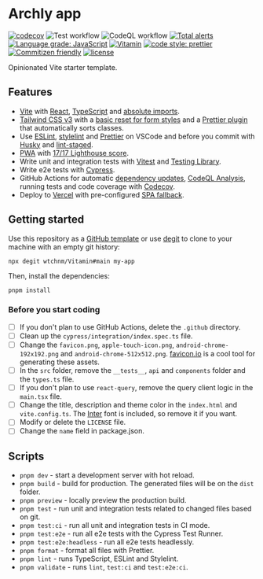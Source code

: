 # Archly app

[![codecov](https://codecov.io/gh/wtchnm/Vitamin/branch/main/graph/badge.svg?token=H9BBAKGYI0)](https://codecov.io/gh/wtchnm/Vitamin) ![Test workflow](https://github.com/wtchnm/Vitamin/actions/workflows/test.yml/badge.svg) ![CodeQL workflow](https://github.com/wtchnm/Vitamin/actions/workflows/codeql-analysis.yml/badge.svg) [![Total alerts](https://img.shields.io/lgtm/alerts/g/wtchnm/Vitamin.svg?logo=lgtm&logoWidth=18)](https://lgtm.com/projects/g/wtchnm/Vitamin/alerts/) [![Language grade: JavaScript](https://img.shields.io/lgtm/grade/javascript/g/wtchnm/Vitamin.svg?logo=lgtm&logoWidth=18)](https://lgtm.com/projects/g/wtchnm/Vitamin/context:javascript) [![Vitamin](https://img.shields.io/endpoint?url=https://dashboard.cypress.io/badge/simple/etow1b&style=flat&logo=cypress)](https://dashboard.cypress.io/projects/etow1b/runs) [![code style: prettier](https://img.shields.io/badge/code_style-prettier-ff69b4.svg)](https://github.com/prettier/prettier) [![Commitizen friendly](https://img.shields.io/badge/commitizen-friendly-brightgreen.svg)](http://commitizen.github.io/cz-cli/) [![license](https://img.shields.io/badge/license-MIT-green.svg)](https://github.com/wtchnm/Vitamin/blob/main/LICENSE)

Opinionated Vite starter template.

## Features

- [Vite](https://vitejs.dev) with [React](https://reactjs.org), [TypeScript](https://www.typescriptlang.org) and [absolute imports](https://github.com/aleclarson/vite-tsconfig-paths).
- [Tailwind CSS v3](https://tailwindcss.com) with a [basic reset for form styles](https://github.com/tailwindlabs/tailwindcss-forms) and a [Prettier plugin](https://github.com/tailwindlabs/prettier-plugin-tailwindcss) that automatically sorts classes.
- Use [ESLint](https://eslint.org), [stylelint](https://stylelint.io) and [Prettier](https://prettier.io) on VSCode and before you commit with [Husky](https://github.com/typicode/husky) and [lint-staged](https://github.com/okonet/lint-staged).
- [PWA](https://github.com/antfu/vite-plugin-pwa) with [17/17 Lighthouse score](https://web.dev/pwa-checklist/).
- Write unit and integration tests with [Vitest](https://vitest.dev/) and [Testing Library](https://testing-library.com/).
- Write e2e tests with [Cypress](https://www.cypress.io).
- GitHub Actions for automatic [dependency updates](https://renovatebot.com/), [CodeQL Analysis](https://securitylab.github.com/tools/codeql), running tests and code coverage with [Codecov](https://about.codecov.io/).
- Deploy to [Vercel](vercel.com) with pre-configured [SPA fallback](https://vercel.com/docs/configuration#routes/advanced/spa-fallback).

## Getting started

Use this repository as a [GitHub template](https://github.com/wtchnm/Vitamin/generate) or use [degit](https://github.com/Rich-Harris/degit) to clone to your machine with an empty git history:

```
npx degit wtchnm/Vitamin#main my-app
```

Then, install the dependencies:

```
pnpm install
```

### Before you start coding

- [ ] If you don't plan to use GitHub Actions, delete the `.github` directory.
- [ ] Clean up the `cypress/integration/index.spec.ts` file.
- [ ] Change the `favicon.png`, `apple-touch-icon.png`, `android-chrome-192x192.png` and `android-chrome-512x512.png`. [favicon.io](https://favicon.io) is a cool tool for generating these assets.
- [ ] In the `src` folder, remove the `__tests__`, `api` and `components` folder and the `types.ts` file.
- [ ] If you don't plan to use `react-query`, remove the query client logic in the `main.tsx` file.
- [ ] Change the title, description and theme color in the `index.html` and `vite.config.ts`. The [Inter](https://rsms.me/inter/) font is included, so remove it if you want.
- [ ] Modify or delete the `LICENSE` file.
- [ ] Change the `name` field in package.json.

## Scripts

- `pnpm dev` - start a development server with hot reload.
- `pnpm build` - build for production. The generated files will be on the `dist` folder.
- `pnpm preview` - locally preview the production build.
- `pnpm test` - run unit and integration tests related to changed files based on git.
- `pnpm test:ci` - run all unit and integration tests in CI mode.
- `pnpm test:e2e` - run all e2e tests with the Cypress Test Runner.
- `pnpm test:e2e:headless` - run all e2e tests headlessly.
- `pnpm format` - format all files with Prettier.
- `pnpm lint` - runs TypeScript, ESLint and Stylelint.
- `pnpm validate` - runs `lint`, `test:ci` and `test:e2e:ci`.

